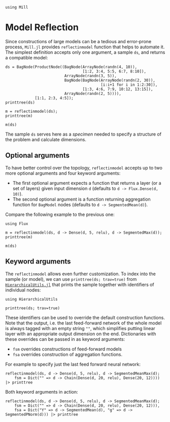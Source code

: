 ```@setup mill 
using Mill
```

# Model Reflection

Since constructions of large models can be a tedious and error-prone process, `Mill.jl` provides `reflectinmodel` function that helps to automate it. The simplest definition accepts only one argument, a sample `ds`, and returns a compatible model:

```@repl mill
ds = BagNode(ProductNode((BagNode(ArrayNode(randn(4, 10)),
                                  [1:2, 3:4, 5:5, 6:7, 8:10]),
                          ArrayNode(randn(3, 5)),
                          BagNode(BagNode(ArrayNode(randn(2, 30)),
                                          [i:i+1 for i in 1:2:30]),
                                  [1:3, 4:6, 7:9, 10:12, 13:15]),
                          ArrayNode(randn(2, 5)))),
             [1:1, 2:3, 4:5]);
printtree(ds)

m = reflectinmodel(ds);
printtree(m)

m(ds)
```

The sample `ds` serves here as a *specimen* needed to specify a structure of the problem and calculate dimensions.

## Optional arguments

To have better control over the topology, `reflectinmodel` accepts up to two more optional arguments and four keyword arguments:

* The first optional argument expects a function that returns a layer (or a set of layers) given input dimension `d` (defaults to `d -> Flux.Dense(d, 10)`).
* The second optional argument is a function returning aggregation function for `BagModel` nodes (defaults to `d -> SegmentedMean(d)`).

Compare the following example to the previous one:

```@example mill
using Flux
```

```@repl mill
m = reflectinmodel(ds, d -> Dense(d, 5, relu), d -> SegmentedMax(d));
printtree(m)

m(ds)
```

## Keyword arguments

The `reflectinmodel` allows even further customization. To index into the sample (or model), we can use `printtree(ds; trav=true)` from [`HierarchicalUtils.jl`](@ref) that prints the sample together with identifiers of individual nodes:

```@example mill
using HierarchicalUtils
```

```@repl mill
printtree(ds; trav=true)
```

These identifiers can be used to override the default construction functions. Note that the output, i.e. the last feed-forward network of the whole model is always tagged with an empty string `""`, which simplifies putting linear layer with an appropriate output dimension on the end. Dictionaries with these overrides can be passed in as keyword arguments:

* `fsm` overrides constructions of feed-forward models
* `fsa` overrides construction of aggregation functions.

For example to specify just the last feed forward neural network:

```@repl mill
reflectinmodel(ds, d -> Dense(d, 5, relu), d -> SegmentedMeanMax(d);
    fsm = Dict("" => d -> Chain(Dense(d, 20, relu), Dense(20, 12)))) |> printtree
```

Both keyword arguments in action:

```@repl mill
reflectinmodel(ds, d -> Dense(d, 5, relu), d -> SegmentedMeanMax(d);
    fsm = Dict("" => d -> Chain(Dense(d, 20, relu), Dense(20, 12))),
    fsa = Dict("Y" => d -> SegmentedMean(d), "g" => d -> SegmentedPNorm(d))) |> printtree
```
